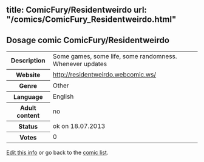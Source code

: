 title: ComicFury/Residentweirdo
url: "/comics/ComicFury_Residentweirdo.html"
---
Dosage comic ComicFury/Residentweirdo
-----------------------------------------

<p id="msg"></p>
<script type="text/javascript">
if (window.location.search === '?edit_info_mail=sent_ok') {
  var elem = document.getElementById("msg");
  elem.innerHTML = 'Edited information sucessfully sent for review, which is usually done daily. Thanks!';
  elem.className = 'ok';
}
</script>
<table class="comicinfo">
<tr>
<th>Description</th><td>Some games, some life, some randomness. Whenever updates</td>
</tr>
<tr>
<th>Website</th><td><a href="http://residentweirdo.webcomic.ws/">http://residentweirdo.webcomic.ws/</a></td>
</tr>
<tr>
<th>Genre</th><td>Other</td>
</tr>
<tr>
<th>Language</th><td>English</td>
</tr>
<tr>
<th>Adult content</th><td>no</td>
</tr>
<tr>
<th>Status</th><td>ok on 18.07.2013</td>
</tr>
<tr>
<th>Votes</th><td>0</td>
</tr>
</table>

[Edit this info](ComicFury_Residentweirdo_edit.html) or go back to the [comic list](../comic-index.html).
